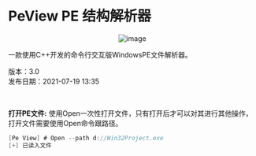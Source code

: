 # PeView PE 结构解析器

<div align=center>
  
![image](https://user-images.githubusercontent.com/52789403/179880740-12c9fbb8-8db4-40a3-a558-32f050b8294a.png)
  
</div>

一款使用C++开发的命令行交互版WindowsPE文件解析器。
<br>

版本：3.0
<br>
发布日期：2021-07-19 13:35

<br>

**打开PE文件:** 使用Open一次性打开文件，只有打开后才可以对其进行其他操作，打开文件需要使用Open命令跟路径。
```C
[Pe View] # Open --path d://Win32Project.exe
[+] 已读入文件
```

